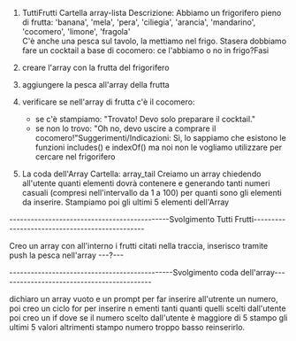 1. TuttiFrutti
Cartella array-lista
Descrizione:
Abbiamo un frigorifero pieno di frutta: 'banana', 'mela', 'pera', 'ciliegia', 'arancia', 'mandarino', 'cocomero', 'limone', 'fragola'  
C'è anche una pesca sul tavolo, la mettiamo nel frigo.
Stasera dobbiamo fare un cocktail a base di cocomero: ce l'abbiamo o no in frigo?Fasi
1. creare l'array con la frutta del frigorifero
2. aggiungere la pesca all'array della frutta
3. verificare se nell'array di frutta c'è il cocomero:
   - se c'è stampiamo: "Trovato! Devo solo preparare il cocktail."
   - se non lo trovo: "Oh no, devo uscire a comprare il cocomero!"Suggerimenti/Indicazioni:
Sì, lo sappiamo che esistono le funzioni includes() e indexOf() ma noi non le vogliamo utilizzare per cercare nel frigorifero


2. La coda dell'Array
Cartella: array_tail
Creiamo  un array chiedendo all'utente quanti elementi dovrà contenere e
generando tanti numeri casuali (compresi nell'intervallo da 1 a 100) per quanti sono gli elementi da inserire.
Stampiamo poi gli ultimi 5 elementi dell'Array

---------------------------------------------Svolgimento Tutti Frutti-----------------------------------------------

Creo un array con all'interno i frutti citati nella traccia, inserisco tramite push la pesca nell'array ---?---


----------------------------------------------Svolgimento coda dell'array-------------------------------------------

dichiaro un array vuoto e un prompt per far inserire all'utrente un numero, poi creo un ciclo for per inserire n ementi tanti quanti quelli scelti dall'utente poi creo un if dove se il numero scelto dall'utente è maggiore di 5 stampo gli ultimi 5 valori altrimenti stampo numero troppo basso reinserirlo.



